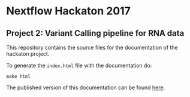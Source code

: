 # Nextflow Hackaton 2017

## Project 2: Variant Calling pipeline for RNA data

This repository contains the source files for the documentation of the hackaton project.

To generate the `index.html` file with the documentation do:

```
make html
```

The published version of this documentation can be found [here](https://nextflow-io.github.io/hack17-varcall).
